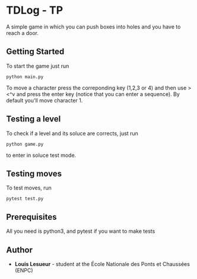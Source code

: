 # TDLog - TP

A simple game in which you can push boxes into holes and you have to reach a door.

## Getting Started

To start the game just run

```
python main.py
```

To move a character press the correponding key (1,2,3 or 4) and then use ><^v and press the enter key (notice that you can enter a sequence). By default you'll move character 1.


## Testing a level

To check if a level and its soluce are corrects, just run

```
python game.py
```

to enter in soluce test mode.

## Testing moves
To test moves, run

```
pytest test.py
```

## Prerequisites

All you need is python3, and pytest if you want to make tests

## Author

* **Louis Lesueur** - student at the École Nationale des Ponts et Chaussées (ENPC)
